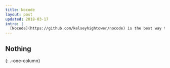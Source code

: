 ```yaml
---
title: Nocode
layout: post
updated: 2018-03-17
intro: |
  [Nocode](https://github.com/kelseyhightower/nocode) is the best way to write secure and reliable applications. Write nothing; deploy nowhere.
---
```


## Nothing
{: .-one-column}

<br><br><br><br><br><br><br><br><br><br><br><br><br><br><br><br><br><br><br><br><br><br><br><br><br><br><br><br><br><br><br><br>
